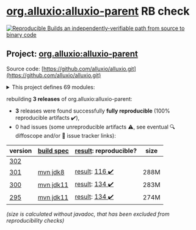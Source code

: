 [org.alluxio:alluxio-parent](https://central.sonatype.com/artifact/org.alluxio/alluxio-parent/301/versions) RB check
=======

[![Reproducible Builds](https://reproducible-builds.org/images/logos/rb.svg) an independently-verifiable path from source to binary code](https://reproducible-builds.org/)

## Project: [org.alluxio:alluxio-parent](https://central.sonatype.com/artifact/org.alluxio/alluxio-parent/301/versions)

Source code: [https://github.com/alluxio/alluxio.git](https://github.com/alluxio/alluxio.git)

<details><summary>This project defines 69 modules:</summary>

* [org.alluxio:alluxio-assembly](https://central.sonatype.com/artifact/org.alluxio/alluxio-assembly/301)
* [org.alluxio:alluxio-assembly-client](https://central.sonatype.com/artifact/org.alluxio/alluxio-assembly-client/301)
* [org.alluxio:alluxio-assembly-server](https://central.sonatype.com/artifact/org.alluxio/alluxio-assembly-server/301)
* [org.alluxio:alluxio-common](https://central.sonatype.com/artifact/org.alluxio/alluxio-common/301)
* [org.alluxio:alluxio-core](https://central.sonatype.com/artifact/org.alluxio/alluxio-core/301)
* [org.alluxio:alluxio-core-client](https://central.sonatype.com/artifact/org.alluxio/alluxio-core-client/301)
* [org.alluxio:alluxio-core-client-fs](https://central.sonatype.com/artifact/org.alluxio/alluxio-core-client-fs/301)
* [org.alluxio:alluxio-core-client-hdfs](https://central.sonatype.com/artifact/org.alluxio/alluxio-core-client-hdfs/301)
* [org.alluxio:alluxio-core-client-hdfs3](https://central.sonatype.com/artifact/org.alluxio/alluxio-core-client-hdfs3/301)
* [org.alluxio:alluxio-core-common](https://central.sonatype.com/artifact/org.alluxio/alluxio-core-common/301)
* [org.alluxio:alluxio-core-server](https://central.sonatype.com/artifact/org.alluxio/alluxio-core-server/301)
* [org.alluxio:alluxio-core-server-common](https://central.sonatype.com/artifact/org.alluxio/alluxio-core-server-common/301)
* [org.alluxio:alluxio-core-server-master](https://central.sonatype.com/artifact/org.alluxio/alluxio-core-server-master/301)
* [org.alluxio:alluxio-core-server-proxy](https://central.sonatype.com/artifact/org.alluxio/alluxio-core-server-proxy/301)
* [org.alluxio:alluxio-core-server-worker](https://central.sonatype.com/artifact/org.alluxio/alluxio-core-server-worker/301)
* [org.alluxio:alluxio-core-transport](https://central.sonatype.com/artifact/org.alluxio/alluxio-core-transport/301)
* [org.alluxio:alluxio-dora](https://central.sonatype.com/artifact/org.alluxio/alluxio-dora/301)
* [org.alluxio:alluxio-examples](https://central.sonatype.com/artifact/org.alluxio/alluxio-examples/301)
* [org.alluxio:alluxio-integration](https://central.sonatype.com/artifact/org.alluxio/alluxio-integration/301)
* [org.alluxio:alluxio-integration-fuse](https://central.sonatype.com/artifact/org.alluxio/alluxio-integration-fuse/301)
* [org.alluxio:alluxio-integration-jnifuse](https://central.sonatype.com/artifact/org.alluxio/alluxio-integration-jnifuse/301)
* [org.alluxio:alluxio-integration-jnifuse-fs](https://central.sonatype.com/artifact/org.alluxio/alluxio-integration-jnifuse-fs/301)
* [org.alluxio:alluxio-integration-jnifuse-native](https://central.sonatype.com/artifact/org.alluxio/alluxio-integration-jnifuse-native/301)
* [org.alluxio:alluxio-integration-tools](https://central.sonatype.com/artifact/org.alluxio/alluxio-integration-tools/301)
* [org.alluxio:alluxio-integration-tools-hms](https://central.sonatype.com/artifact/org.alluxio/alluxio-integration-tools-hms/301)
* [org.alluxio:alluxio-integration-tools-validation](https://central.sonatype.com/artifact/org.alluxio/alluxio-integration-tools-validation/301)
* [org.alluxio:alluxio-job](https://central.sonatype.com/artifact/org.alluxio/alluxio-job/301)
* [org.alluxio:alluxio-job-client](https://central.sonatype.com/artifact/org.alluxio/alluxio-job-client/301)
* [org.alluxio:alluxio-job-common](https://central.sonatype.com/artifact/org.alluxio/alluxio-job-common/301)
* [org.alluxio:alluxio-job-server](https://central.sonatype.com/artifact/org.alluxio/alluxio-job-server/301)
* [org.alluxio:alluxio-microbench](https://central.sonatype.com/artifact/org.alluxio/alluxio-microbench/301)
* [org.alluxio:alluxio-minicluster](https://central.sonatype.com/artifact/org.alluxio/alluxio-minicluster/301)
* [org.alluxio:alluxio-parent](https://central.sonatype.com/artifact/org.alluxio/alluxio-parent/301)
* [org.alluxio:alluxio-shaded](https://central.sonatype.com/artifact/org.alluxio/alluxio-shaded/301)
* [org.alluxio:alluxio-shaded-client](https://central.sonatype.com/artifact/org.alluxio/alluxio-shaded-client/301)
* [org.alluxio:alluxio-shaded-hadoop3-client](https://central.sonatype.com/artifact/org.alluxio/alluxio-shaded-hadoop3-client/301)
* [org.alluxio:alluxio-shell](https://central.sonatype.com/artifact/org.alluxio/alluxio-shell/301)
* [org.alluxio:alluxio-stress](https://central.sonatype.com/artifact/org.alluxio/alluxio-stress/301)
* [org.alluxio:alluxio-stress-common](https://central.sonatype.com/artifact/org.alluxio/alluxio-stress-common/301)
* [org.alluxio:alluxio-stress-shell](https://central.sonatype.com/artifact/org.alluxio/alluxio-stress-shell/301)
* [org.alluxio:alluxio-table](https://central.sonatype.com/artifact/org.alluxio/alluxio-table/301)
* [org.alluxio:alluxio-table-base](https://central.sonatype.com/artifact/org.alluxio/alluxio-table-base/301)
* [org.alluxio:alluxio-table-client](https://central.sonatype.com/artifact/org.alluxio/alluxio-table-client/301)
* [org.alluxio:alluxio-table-server](https://central.sonatype.com/artifact/org.alluxio/alluxio-table-server/301)
* [org.alluxio:alluxio-table-server-common](https://central.sonatype.com/artifact/org.alluxio/alluxio-table-server-common/301)
* [org.alluxio:alluxio-table-server-master](https://central.sonatype.com/artifact/org.alluxio/alluxio-table-server-master/301)
* [org.alluxio:alluxio-table-server-underdb](https://central.sonatype.com/artifact/org.alluxio/alluxio-table-server-underdb/301)
* [org.alluxio:alluxio-table-server-underdb-glue](https://central.sonatype.com/artifact/org.alluxio/alluxio-table-server-underdb-glue/301)
* [org.alluxio:alluxio-table-server-underdb-hive](https://central.sonatype.com/artifact/org.alluxio/alluxio-table-server-underdb-hive/301)
* [org.alluxio:alluxio-table-shell](https://central.sonatype.com/artifact/org.alluxio/alluxio-table-shell/301)
* [org.alluxio:alluxio-tests](https://central.sonatype.com/artifact/org.alluxio/alluxio-tests/301)
* [org.alluxio:alluxio-underfs](https://central.sonatype.com/artifact/org.alluxio/alluxio-underfs/301)
* [org.alluxio:alluxio-underfs-abfs](https://central.sonatype.com/artifact/org.alluxio/alluxio-underfs-abfs/301)
* [org.alluxio:alluxio-underfs-adl](https://central.sonatype.com/artifact/org.alluxio/alluxio-underfs-adl/301)
* [org.alluxio:alluxio-underfs-cephfs](https://central.sonatype.com/artifact/org.alluxio/alluxio-underfs-cephfs/301)
* [org.alluxio:alluxio-underfs-cephfs-hadoop](https://central.sonatype.com/artifact/org.alluxio/alluxio-underfs-cephfs-hadoop/301)
* [org.alluxio:alluxio-underfs-cos](https://central.sonatype.com/artifact/org.alluxio/alluxio-underfs-cos/301)
* [org.alluxio:alluxio-underfs-cosn](https://central.sonatype.com/artifact/org.alluxio/alluxio-underfs-cosn/301)
* [org.alluxio:alluxio-underfs-gcs](https://central.sonatype.com/artifact/org.alluxio/alluxio-underfs-gcs/301)
* [org.alluxio:alluxio-underfs-hdfs](https://central.sonatype.com/artifact/org.alluxio/alluxio-underfs-hdfs/301)
* [org.alluxio:alluxio-underfs-kodo](https://central.sonatype.com/artifact/org.alluxio/alluxio-underfs-kodo/301)
* [org.alluxio:alluxio-underfs-local](https://central.sonatype.com/artifact/org.alluxio/alluxio-underfs-local/301)
* [org.alluxio:alluxio-underfs-obs](https://central.sonatype.com/artifact/org.alluxio/alluxio-underfs-obs/301)
* [org.alluxio:alluxio-underfs-oss](https://central.sonatype.com/artifact/org.alluxio/alluxio-underfs-oss/301)
* [org.alluxio:alluxio-underfs-ozone](https://central.sonatype.com/artifact/org.alluxio/alluxio-underfs-ozone/301)
* [org.alluxio:alluxio-underfs-s3a](https://central.sonatype.com/artifact/org.alluxio/alluxio-underfs-s3a/301)
* [org.alluxio:alluxio-underfs-swift](https://central.sonatype.com/artifact/org.alluxio/alluxio-underfs-swift/301)
* [org.alluxio:alluxio-underfs-wasb](https://central.sonatype.com/artifact/org.alluxio/alluxio-underfs-wasb/301)
* [org.alluxio:alluxio-underfs-web](https://central.sonatype.com/artifact/org.alluxio/alluxio-underfs-web/301)
</details>

rebuilding **3 releases** of org.alluxio:alluxio-parent:
- **3** releases were found successfully **fully reproducible** (100% reproducible artifacts :heavy_check_mark:),
- 0 had issues (some unreproducible artifacts :warning:, see eventual :mag: diffoscope and/or :memo: issue tracker links):

| version | [build spec](/BUILDSPEC.md) | [result](https://reproducible-builds.org/docs/jvm/): reproducible? | size |
| -- | --------- | ------ | -- |
| [302](https://central.sonatype.com/artifact/org.alluxio/alluxio-parent/302/pom) | | | |
| [301](https://central.sonatype.com/artifact/org.alluxio/alluxio-parent/301/pom) | [mvn jdk8](alluxio-301.buildspec) | [result](alluxio-parent-301.buildinfo): [116 :heavy_check_mark: ](alluxio-parent-301.buildcompare) | 288M |
| [300](https://central.sonatype.com/artifact/org.alluxio/alluxio-parent/300/pom) | [mvn jdk11](alluxio-300.buildspec) | [result](alluxio-parent-300.buildinfo): [134 :heavy_check_mark: ](alluxio-parent-300.buildcompare) | 283M |
| [295](https://central.sonatype.com/artifact/org.alluxio/alluxio-parent/295/pom) | [mvn jdk11](alluxio-295.buildspec) | [result](alluxio-parent-295.buildinfo): [134 :heavy_check_mark: ](alluxio-parent-295.buildcompare) | 274M |

<i>(size is calculated without javadoc, that has been excluded from reproducibility checks)</i>
